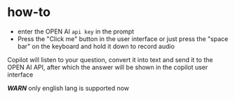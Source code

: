 # how-to

* enter the OPEN AI `api key` in the prompt
* Press the "Click me" button in the user interface or just press the "space bar" on the keyboard and hold it down to record audio

Copilot will listen to your question, convert it into text and send it to the OPEN AI API, after which the answer will be shown in the copilot user interface

***WARN*** only english lang is supported now
